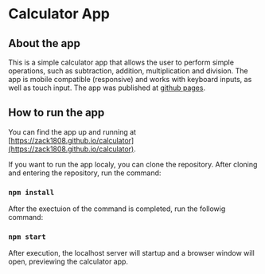 # Calculator App

## About the app

This is a simple calculator app that allows the user to perform simple operations, such as subtraction, addition, multiplication and division.
The app is mobile compatible (responsive) and works with keyboard inputs, as well as touch input.
The app was published at [github pages](https://zack1808.github.io/calculator).

## How to run the app

You can find the app up and running at [https://zack1808.github.io/calculator](https://zack1808.github.io/calculator).

If you want to run the app localy, you can clone the repository. 
After cloning and entering the repository, run the command:

### `npm install`

After the exectuion of the command is completed, run the followig command:

### `npm start`

After execution, the localhost server will startup and a browser window will open, previewing the calculator app.